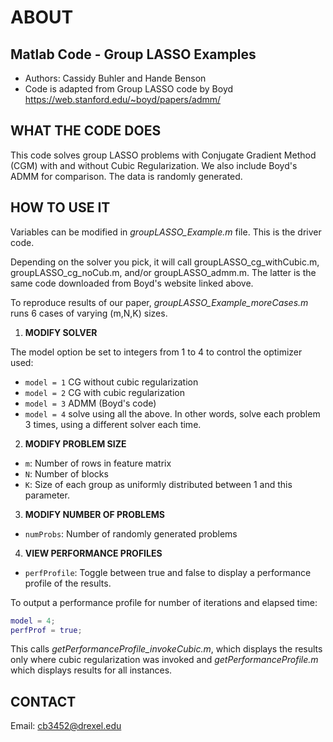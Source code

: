 # ABOUT
## Matlab Code - Group LASSO Examples

- Authors: Cassidy Buhler and Hande Benson
- Code is adapted from Group LASSO code by Boyd https://web.stanford.edu/~boyd/papers/admm/

## WHAT THE CODE DOES 

This code solves group LASSO problems with Conjugate Gradient Method (CGM) with and without Cubic Regularization.
We also include Boyd's ADMM for comparison. The data is randomly generated. 

## HOW TO USE IT
Variables can be modified in *groupLASSO_Example.m* file. This is the driver code.

Depending on the solver you pick, it will call groupLASSO_cg_withCubic.m, groupLASSO_cg_noCub.m, and/or groupLASSO_admm.m. The latter is the same code downloaded from Boyd's website linked above. 

To reproduce results of our paper, *groupLASSO_Example_moreCases.m* runs 6 cases of varying (m,N,K) sizes. 

1. **MODIFY SOLVER**

The model option be set to integers from 1 to 4 to control the optimizer used:

- `model = 1` CG without cubic regularization 
- `model = 2` CG with cubic regularization 
- `model = 3` ADMM (Boyd's code)
- `model = 4` solve using all the above. In other words, solve each problem 3 times, using a different solver each time. 

2. **MODIFY PROBLEM SIZE**

 - `m`: Number of rows in feature matrix
 - `N`: Number of blocks
 - `K`: Size of each group as uniformly distributed between 1 and this parameter. 
3. **MODIFY NUMBER OF PROBLEMS**

 - `numProbs`: Number of randomly generated problems 
 
4. **VIEW PERFORMANCE PROFILES**

- `perfProfile`: Toggle between true and false to display a performance profile of the results.

To output a performance profile for number of iterations and elapsed time:

```matlab
model = 4; 
perfProf = true;
```
This calls *getPerformanceProfile_invokeCubic.m*, which displays the results only where cubic regularization was invoked and *getPerformanceProfile.m* which displays results for all instances.  

## CONTACT 

Email: cb3452@drexel.edu 
